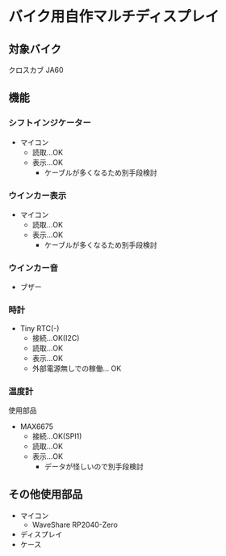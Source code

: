 # バイク用自作マルチディスプレイ

## 対象バイク
クロスカブ JA60

## 機能
### シフトインジケーター
* マイコン
    * 読取...OK
    * 表示...OK
        * ケーブルが多くなるため別手段検討
### ウインカー表示
* マイコン
    * 読取...OK
    * 表示...OK
        * ケーブルが多くなるため別手段検討
### ウインカー音
* ブザー
### 時計
* Tiny RTC(-)
    * 接続...OK(I2C)
    * 読取...OK
    * 表示...OK
    * 外部電源無しでの稼働... OK
### 温度計
使用部品
* MAX6675
    * 接続...OK(SPI1)
    * 読取...OK
    * 表示...OK
        * データが怪しいので別手段検討
## その他使用部品
* マイコン
    * WaveShare RP2040-Zero
* ディスプレイ
* ケース